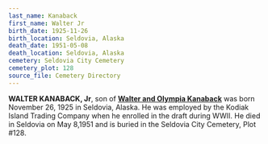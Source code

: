 ```yaml
---
last_name: Kanaback
first_name: Walter Jr
birth_date: 1925-11-26
birth_location: Seldovia, Alaska
death_date: 1951-05-08
death_location: Seldovia, Alaska
cemetery: Seldovia City Cemetery
cemetery_plot: 128
source_file: Cemetery Directory
---
```

**WALTER KANABACK, Jr**, son of [**Walter and Olympia Kanaback**](./Kanaback_Walter_Sr.md) was born November 26, 1925 in Seldovia, Alaska. He was employed by the Kodiak Island Trading
Company when he enrolled in the draft during WWII. He died in Seldovia on May 8,1951 and is buried in the
Seldovia City Cemetery, Plot \#128.

